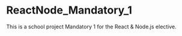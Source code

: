 # ReactNode_Mandatory_1
This is a school project Mandatory 1 for the React &amp; Node.js elective. 
